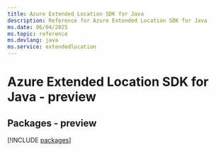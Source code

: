 ```yaml
---
title: Azure Extended Location SDK for Java
description: Reference for Azure Extended Location SDK for Java
ms.date: 06/04/2025
ms.topic: reference
ms.devlang: java
ms.service: extendedlocation
---
```

# Azure Extended Location SDK for Java - preview
## Packages - preview
[!INCLUDE [packages](extended-location-index.md)]